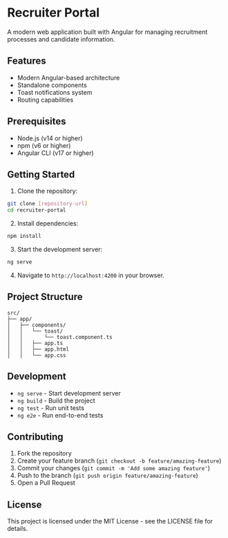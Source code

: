 # Recruiter Portal

A modern web application built with Angular for managing recruitment processes and candidate information.

## Features

- Modern Angular-based architecture
- Standalone components
- Toast notifications system
- Routing capabilities

## Prerequisites

- Node.js (v14 or higher)
- npm (v6 or higher)
- Angular CLI (v17 or higher)

## Getting Started

1. Clone the repository:
```bash
git clone [repository-url]
cd recruiter-portal
```

2. Install dependencies:
```bash
npm install
```

3. Start the development server:
```bash
ng serve
```

4. Navigate to `http://localhost:4200` in your browser.

## Project Structure

```
src/
├── app/
│   ├── components/
│   │   └── toast/
│   │       └── toast.component.ts
│   │   ├── app.ts
│   │   ├── app.html
│   │   └── app.css
```

## Development

- `ng serve` - Start development server
- `ng build` - Build the project
- `ng test` - Run unit tests
- `ng e2e` - Run end-to-end tests

## Contributing

1. Fork the repository
2. Create your feature branch (`git checkout -b feature/amazing-feature`)
3. Commit your changes (`git commit -m 'Add some amazing feature'`)
4. Push to the branch (`git push origin feature/amazing-feature`)
5. Open a Pull Request

## License

This project is licensed under the MIT License - see the LICENSE file for details.
